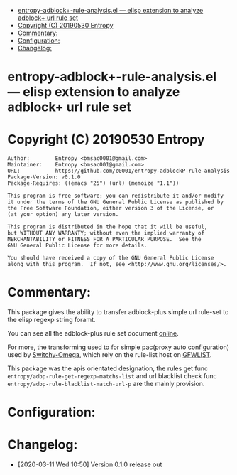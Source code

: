 - [entropy-adblock+-rule-analysis.el &#x2014; elisp extension to analyze adblock+ url rule set](#orgc44e9c8)
- [Copyright (C) 20190530  Entropy](#org45f453c)
- [Commentary:](#org51710a6)
- [Configuration:](#org6e916d4)
- [Changelog:](#org6344855)


<a id="orgc44e9c8"></a>

# entropy-adblock+-rule-analysis.el &#x2014; elisp extension to analyze adblock+ url rule set

<a id="org45f453c"></a>

# Copyright (C) 20190530  Entropy

    Author:        Entropy <bmsac0001@gmail.com>
    Maintainer:    Entropy <bmsac001@gmail.com>
    URL:           https://github.com/c0001/entropy-adblockP-rule-analysis
    Package-Version: v0.1.0
    Package-Requires: ((emacs "25") (url) (memoize "1.1"))

    This program is free software; you can redistribute it and/or modify
    it under the terms of the GNU General Public License as published by
    the Free Software Foundation, either version 3 of the License, or
    (at your option) any later version.

    This program is distributed in the hope that it will be useful,
    but WITHOUT ANY WARRANTY; without even the implied warranty of
    MERCHANTABILITY or FITNESS FOR A PARTICULAR PURPOSE.  See the
    GNU General Public License for more details.

    You should have received a copy of the GNU General Public License
    along with this program.  If not, see <http://www.gnu.org/licenses/>.


<a id="org51710a6"></a>

# Commentary:

This package gives the ability to transfer adblock-plus simple url rule-set to the elisp regexp string foramt.

You can see all the adblock-plus rule set document [online](https://adblockplus.org/en/filters).

For more, the transforming used to for simple pac(proxy auto configuration) used by [Switchy-Omega](https://github.com/FelisCatus/SwitchyOmega), which rely on the rule-list host on [GFWLIST](https://github.com/gfwlist/gfwlist).

This package was the apis orientated designation, the rules get func `entropy/adbp-rule-get-regexp-matchs-list` and url blacklist check func `entropy/adbp-rule-blacklist-match-url-p` are the mainly provision.


<a id="org6e916d4"></a>

# Configuration:


<a id="org6344855"></a>

# Changelog:

-   <span class="timestamp-wrapper"><span class="timestamp">[2020-03-11 Wed 10:50] </span></span> Version 0.1.0 release out


<a id="org1cef872"></a>
